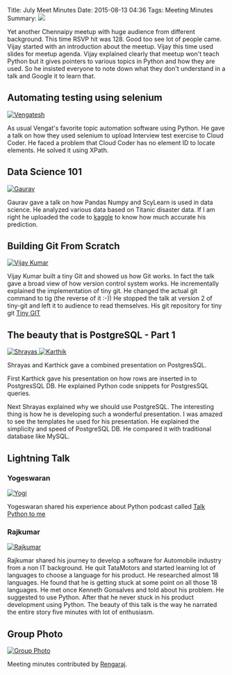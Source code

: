 Title: July Meet Minutes
Date: 2015-08-13 04:36
Tags: Meeting Minutes
Summary: <img src="http://photos2.meetupstatic.com/photos/event/a/0/b/a/event_440201146.jpeg" />

Yet another Chennaipy meetup with huge audience from different
background.  This time RSVP hit was 128. Good too see lot of people
came.  Vijay started with an introduction about the meetup. Vijay this
time used slides for meetup agenda.  Vijay explained clearly that
meetup won't teach Python but it gives pointers to various topics in
Python and how they are used.  So he insisted everyone to note down
what they don't understand in a talk and Google it to learn that.

## Automating testing using selenium

<a
href="http://photos2.meetupstatic.com/photos/event/b/0/b/0/highres_440145232.jpeg">
<img
src="http://photos2.meetupstatic.com/photos/event/b/0/b/0/global_440145232.jpeg"
alt="Vengatesh" /></a>


As usual Vengat's favorite topic automation software using Python.  He
gave a talk on how they used selenium to upload Interview test
exercise to Cloud Coder.  He faced a problem that Cloud Coder has no
element ID to locate elements. He solved it using XPath.

## Data Science 101

<a
href="http://photos3.meetupstatic.com/photos/event/b/0/d/6/highres_440145270.jpeg">
<img
src="http://photos2.meetupstatic.com/photos/event/b/0/d/6/global_440145270.jpeg"
alt="Gaurav" /></a>

Gaurav gave a talk on how Pandas Numpy and ScyLearn is used in data
science. He analyzed various data based on Titanic disaster data.  If
I am right he uploaded the code to [kaggle](http://www.kaggle.com) to
know how much accurate his prediction.

## Building Git From Scratch

<a
href="http://photos2.meetupstatic.com/photos/event/a/f/1/0/highres_440144816.jpeg">
<img
src="http://photos3.meetupstatic.com/photos/event/a/f/1/0/global_440144816.jpeg"
alt="Vijay Kumar" /></a>


Vijay Kumar built a tiny Git and showed us how Git works.  In fact the
talk gave a broad view of how version control system works.  He
incrementally explained the implementation of tiny git. He changed the
actual git command to tig (the reverse of it :-)) He stopped the talk
at version 2 of tiny-git and left it to audience to read themselves.
His git repository for tiny git [Tiny
GIT](https://github.com/bravegnu/tiny-git)

## The beauty that is PostgreSQL - Part 1

<a
href="http://photos2.meetupstatic.com/photos/event/a/e/e/d/highres_440144781.jpeg">
<img
src="http://photos3.meetupstatic.com/photos/event/a/e/e/d/global_440144781.jpeg"
alt="Shrayas" /> </a>
<a
href="http://photos1.meetupstatic.com/photos/event/a/e/f/6/highres_440144790.jpeg">
<img
src="http://photos4.meetupstatic.com/photos/event/a/e/f/6/global_440144790.jpeg"
alt="Karthik" /></a>

Shrayas and Karthick gave a combined presentation on PostgresSQL.

First Karthick gave his presentation on how rows are inserted in to
PostgresSQL DB. He explained Python code snippets for PostgresSQL
queries.

Next Shrayas explained why we should use PostgreSQL.  The interesting
thing is how he is developing such a wonderful presentation. I was
amazed to see the templates he used for his presentation.  He
explained the simplicity and speed of PostgreSQL DB.  He compared it
with traditional database like MySQL.

## Lightning Talk

### Yogeswaran

<a
href="http://photos1.meetupstatic.com/photos/event/a/e/e/0/highres_440144768.jpeg">
<img
src="http://photos2.meetupstatic.com/photos/event/a/e/e/0/global_440144768.jpeg"
alt="Yogi" /></a>

Yogeswaran shared his experience about Python podcast called [Talk
Python to me](http://talkpython.fm/)

### Rajkumar

<a
href="http://photos3.meetupstatic.com/photos/event/a/e/d/4/highres_440144756.jpeg">
<img
src="http://photos4.meetupstatic.com/photos/event/a/e/d/4/global_440144756.jpeg"
alt="Rajkumar" /></a>

Rajkumar shared his journey to develop a software for Automobile
industry from a non IT background. He quit TataMotors and started
learning lot of languages to choose a language for his product. He
researched almost 18 languages. He found that he is getting stuck at
some point on all those 18 languages. He met once Kenneth Gonsalves
and told about his problem.  He suggested to use Python. After that he
never stuck in his product development using Python.  The beauty of
this talk is the way he narrated the entire story five minutes with
lot of enthusiasm.

## Group Photo

<a
href="http://photos2.meetupstatic.com/photos/event/b/0/b/0/highres_440201146.jpeg">
<img
src="http://photos2.meetupstatic.com/photos/event/a/0/b/a/600_440201146.jpeg"
alt="Group Photo"/> </a>

Meeting minutes contributed by <a
href="http://www.meetup.com/Chennaipy/members/153069272/">Rengaraj</a>.